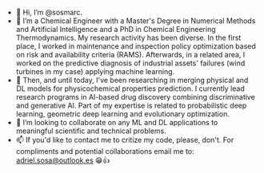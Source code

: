 - 👋 Hi, I’m @sosmarc.
- 👀 I’m a Chemical Engineer with a Master's Degree in Numerical Methods and Artificial Intelligence and a PhD in Chemical Engineering Thermodynamics.
My research activity has been diverse. In the first place, I worked in maintenance and inspection policy optimization based on risk and availability criteria (RAMS). Afterwards, 
in a related area, I worked on the predictive diagnosis of industrial assets' failures (wind turbines in my case) applying machine learning. 
- 🌱 Then, and until today, I've been researching in merging physical and DL models for physicochemical properties prediction. I currently lead research programs in AI-based drug discovery combining discriminative and generative AI. Part of my expertise is related to probabilistic deep learning, geometric deep learning and evolutionary optimization.
- 💞️ I’m looking to collaborate on any ML and DL applications to meaningful scientific and technical problems.
- 📫 If you'd like to contact me to critize my code, please, don't. For compliments and potential collaborations email me to: adriel.sosa@outlook.es :grin::thumbsup:
<!---
sosmarc/sosmarc is a ✨ special ✨ repository because its `README.md` (this file) appears on your GitHub profile.
You can click the Preview link to take a look at your changes.
--->
